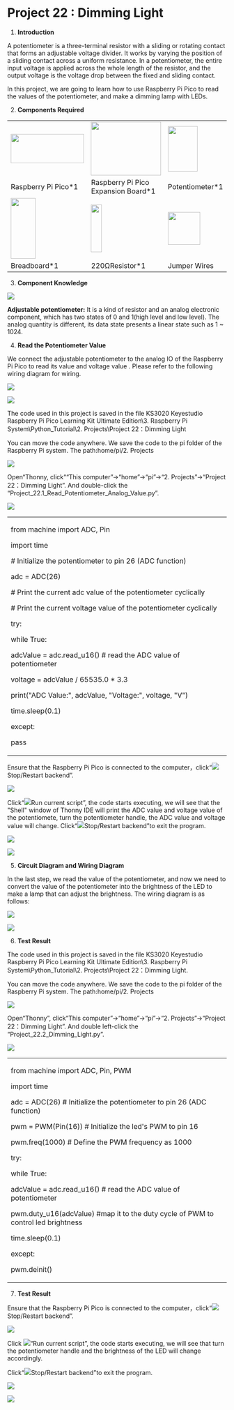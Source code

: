 # Project 22 : Dimming Light

1.  **Introduction**

A potentiometer is a three-terminal resistor with a sliding or rotating contact that forms an adjustable voltage divider. It works by varying the position of a sliding contact across a uniform resistance. In a potentiometer, the entire input voltage is applied across the whole length of the resistor, and the output voltage is the voltage drop between the fixed and sliding contact.

In this project, we are going to learn how to use Raspberry Pi Pico to read the values of the potentiometer, and make a dimming lamp with LEDs.

2.  **Components Required**

<table>
<tbody>
<tr class="odd">
<td><img src="https://raw.githubusercontent.com/keyestudio/KS3020-KS3020F-Keyestudio-Raspberry-Pi-Pico-Ultimate-Starter-Kit-Raspberry-Pi/master/media/b1265f71184b5d144248ea3e847a18c9.jpeg" style="width:1.75486in;height:0.69861in" /></td>
<td><img src="https://raw.githubusercontent.com/keyestudio/KS3020-KS3020F-Keyestudio-Raspberry-Pi-Pico-Ultimate-Starter-Kit-Raspberry-Pi/master/media/bbed91c0b45fcafc7e7163bfeabf68f9.png" style="width:1.67014in;height:1.28472in" /></td>
<td><img src="https://raw.githubusercontent.com/keyestudio/KS3020-KS3020F-Keyestudio-Raspberry-Pi-Pico-Ultimate-Starter-Kit-Raspberry-Pi/master/media/03ab81e8b4f09287d2781ef0fd297f85.png" style="width:0.70556in;height:1.08125in" /></td>
<td><img src="https://raw.githubusercontent.com/keyestudio/KS3020-KS3020F-Keyestudio-Raspberry-Pi-Pico-Ultimate-Starter-Kit-Raspberry-Pi/master/media/ef77f5a64c382157fc2dea21ec373fef.png" style="width:0.29514in;height:1.25903in" /></td>
</tr>
<tr class="even">
<td>Raspberry Pi Pico*1</td>
<td>Raspberry Pi Pico Expansion Board*1</td>
<td>Potentiometer*1</td>
<td>Red LED*1</td>
</tr>
<tr class="odd">
<td><img src="https://raw.githubusercontent.com/keyestudio/KS3020-KS3020F-Keyestudio-Raspberry-Pi-Pico-Ultimate-Starter-Kit-Raspberry-Pi/master/media/e380dd26e4825be9a768973802a55fe6.png" style="width:0.59028in;height:1.44583in" /></td>
<td><img src="https://raw.githubusercontent.com/keyestudio/KS3020-KS3020F-Keyestudio-Raspberry-Pi-Pico-Ultimate-Starter-Kit-Raspberry-Pi/master/media/845d05a6108b1662b828610ba9dcb788.png" style="width:0.25833in;height:1.13681in" /></td>
<td><img src="https://raw.githubusercontent.com/keyestudio/KS3020-KS3020F-Keyestudio-Raspberry-Pi-Pico-Ultimate-Starter-Kit-Raspberry-Pi/master/media/e9a8d050105397bb183512fb4ffdd2f6.png" style="width:0.77222in;height:0.77986in" /></td>
<td><img src="https://raw.githubusercontent.com/keyestudio/KS3020-KS3020F-Keyestudio-Raspberry-Pi-Pico-Ultimate-Starter-Kit-Raspberry-Pi/master/media/7dcbd02995be3c142b2f97df7f7c03ce.png" style="width:1.05903in;height:0.56667in" /></td>
</tr>
<tr class="even">
<td>Breadboard*1</td>
<td>220ΩResistor*1</td>
<td>Jumper Wires</td>
<td>USB Cable*1</td>
</tr>
</tbody>
</table>

3.  **Component Knowledge**
    
![](/media/03ab81e8b4f09287d2781ef0fd297f85.png)

**Adjustable potentiometer:** It is a kind of resistor and an analog electronic component, which has two states of 0 and 1(high level and low level). The analog quantity is different, its data state presents a linear state such as 1 \~ 1024.

4.  **Read the Potentiometer Value**
    
We connect the adjustable potentiometer to the analog IO of the Raspberry Pi Pico to read its value and voltage value . Please refer to the following wiring diagram for wiring.

![](/media/b8ee6320bce8729a4309857f257d30ec.png)

![](/media/cb970a340d830569e9ac4462a1318e44.png)

The code used in this project is saved in the file KS3020 Keyestudio Raspberry Pi Pico Learning Kit Ultimate Edition\\3. Raspberry Pi System\\Python\_Tutorial\\2. Projects\\Project 22：Dimming Light

You can move the code anywhere. We save the code to the pi folder of the Raspberry Pi system. The path:home/pi/2. Projects

![](/media/ae27830403a2f741aa9b725e5324c215.png)

Open“Thonny, click““This computer”→“home”→“pi”→“2. Projects”→“Project 22：Dimming Light”. And double-click the “Project\_22.1\_Read\_Potentiometer\_Analog\_Value.py”.

![](/media/a15ac026d4ffddcfa4092a73ec94db62.png)

<table>
<tbody>
<tr class="odd">
<td><p>from machine import ADC, Pin</p>
<p>import time</p>
<p># Initialize the potentiometer to pin 26 (ADC function)</p>
<p>adc = ADC(26)</p>
<p># Print the current adc value of the potentiometer cyclically</p>
<p># Print the current voltage value of the potentiometer cyclically</p>
<p>try:</p>
<p>while True:</p>
<p>adcValue = adc.read_u16() # read the ADC value of potentiometer</p>
<p>voltage = adcValue / 65535.0 * 3.3</p>
<p>print("ADC Value:", adcValue, "Voltage:", voltage, "V")</p>
<p>time.sleep(0.1)</p>
<p>except:</p>
<p>pass</p></td>
</tr>
</tbody>
</table>

Ensure that the Raspberry Pi Pico is connected to the computer，click“![](/media/ec00367ea605788eab454cd176b94c7b.png)Stop/Restart backend”.

![](/media/24576fd319aa242673e032410c3a4274.png)

Click“![](/media/bb4d9305714a178069d277b20e0934b7.png)Run current script”, the code starts executing, we will see that the "Shell" window of Thonny IDE will print the ADC value and voltage value of the potentiomete, turn the potentiometer handle, the ADC value and voltage value will change. Click“![](/media/ec00367ea605788eab454cd176b94c7b.png)Stop/Restart backend”to exit the program.

![](/media/e48bc2d7a4b4c78f615a38b15b4028c2.png)

![](/media/969b9de3cf505f05d6a9361286cef9c9.png)

5.  **Circuit Diagram and Wiring Diagram**

In the last step, we read the value of the potentiometer, and now we need to convert the value of the potentiometer into the brightness of the LED to make a lamp that can adjust the brightness. The wiring diagram is as follows:

![](/media/66f721b77035d40556c873e0c4577b4a.png)

![](/media/93b03f3cdc8af506d9035b748839ac33.png)

6.  **Test Result**

The code used in this project is saved in the file KS3020 Keyestudio Raspberry Pi Pico Learning Kit Ultimate Edition\\3. Raspberry Pi System\\Python\_Tutorial\\2. Projects\\Project 22：Dimming Light.

You can move the code anywhere. We save the code to the pi folder of the Raspberry Pi system. The path:home/pi/2. Projects

![](/media/ae27830403a2f741aa9b725e5324c215.png)

Open“Thonny”, click“This computer”→“home”→“pi”→“2. Projects”→“Project 22：Dimming Light”. And double left-click the “Project\_22.2\_Dimming\_Light.py”.

![](/media/5721f7690258b3da3e3ca26f9b2a16af.png)

<table>
<tbody>
<tr class="odd">
<td><p>from machine import ADC, Pin, PWM</p>
<p>import time</p>
<p>adc = ADC(26) # Initialize the potentiometer to pin 26 (ADC function)</p>
<p>pwm = PWM(Pin(16)) # Initialize the led's PWM to pin 16</p>
<p>pwm.freq(1000) # Define the PWM frequency as 1000</p>
<p>try:</p>
<p>while True:</p>
<p>adcValue = adc.read_u16() # read the ADC value of potentiometer</p>
<p>pwm.duty_u16(adcValue) #map it to the duty cycle of PWM to control led brightness</p>
<p>time.sleep(0.1)</p>
<p>except:</p>
<p>pwm.deinit()</p></td>
</tr>
</tbody>
</table>

7.  **Test Result**
    
Ensure that the Raspberry Pi Pico is connected to the computer，click“![](/media/ec00367ea605788eab454cd176b94c7b.png)Stop/Restart backend”.

![](/media/d335fc1670c6c486420472d4435092e8.png)

Click ![](/media/bb4d9305714a178069d277b20e0934b7.png)“Run current script”, the code starts executing, we will see that turn the potentiometer handle and the brightness of the LED will change accordingly.

Click“![](/media/ec00367ea605788eab454cd176b94c7b.png)Stop/Restart backend”to exit the program.

![](/media/56349a69c557c5302c5d0721bfac0048.png)

![](/media/eca30dead3f4923afa0dcb0306db2319.jpeg)
